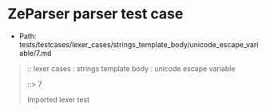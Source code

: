 # ZeParser parser test case

- Path: tests/testcases/lexer_cases/strings_template_body/unicode_escape_variable/7.md

> :: lexer cases : strings template body : unicode escape variable
>
> ::> 7
>
> Imported lexer test
>
> <template body> long unicode escape bad contents

## FAIL

## Input

`````js
`${"-->"}\u{}${"<--"}`
`````

## Output

_Note: the whole output block is auto-generated. Manual changes will be overwritten!_

Below follow outputs in four parsing modes: sloppy mode, strict mode script goal, module goal, web compat mode (always sloppy).

Note that the output parts are auto-generated by the test runner to reflect actual result.

### Sloppy mode

Parsed with script goal and as if the code did not start with strict mode header.

`````
throws: Parser error!
  Template contained an illegal escape, these are only allowed in _tagged_ templates in >=ES2018

`${"-->"}\u{}${"<--"}`
        ^------- error
`````

### Strict mode

Parsed with script goal but as if it was starting with `"use strict"` at the top.

_Output same as sloppy mode._

### Module goal

Parsed with the module goal.

_Output same as sloppy mode._

### Web compat mode

Parsed in sloppy script mode but with the web compat flag enabled.

_Output same as sloppy mode._
